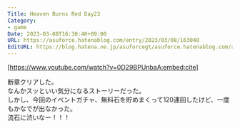 ```yaml
---
Title: Heaven Burns Red Day23
Category:
- game
Date: 2023-03-08T16:30:40+09:00
URL: https://asuforce.hatenablog.com/entry/2023/03/08/163040
EditURL: https://blog.hatena.ne.jp/asuforcegt/asuforce.hatenablog.com/atom/entry/4207112889969626689
---
```


[https://www.youtube.com/watch?v=0D29BPUnbaA:embed:cite]

断章クリアした。  
なんかスッといい気分になるストーリーだった。  
しかし、今回のイベントガチャ、無料石を貯めまくって120連回したけど、一度もかなでが出なかった。  
流石に渋いなー！！！
